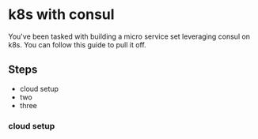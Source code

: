 # k8s with consul
You've been tasked with building a micro service set leveraging consul on k8s. You can follow this guide to pull it off.

## Steps
- cloud setup
- two
- three

### cloud setup
